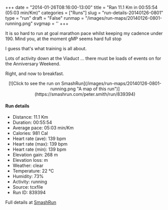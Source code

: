 +++
date = "2014-01-26T08:16:00-13:00"
title = "Ran 11.1 Km in 00:55:54 (05:03 min/Km)"
categories = ["Runs"]
slug = "run-details-20140126-0801"
type = "run"
draft = "False"
runmap = "/images/run-maps/20140126-0801-running.png"
svgmap = '<polyline points="19 93, 22 89, 27 91, 33 81, 45 88, 51 82, 54 74, 68 62, 73 55, 86 50, 89 50, 94 53, 100 48, 100 45, 94 44, 75 39, 69 36, 46 30, 44 30, 10 21, 4 19, 6 16, 15 7, 17 7, 18 9, 7 19, 0 18, 3 19, 0 28, 3 29, 4 28, 7 20, 44 30, 66 35, 78 40, 67 35, 62 34, 50 31">'
+++

It is so hard to run at goal marathon pace whilst keeping my cadence under 190. Mind you, at the moment gMP seems hard full stop 

I guess that's what training is all about. 

Lots of activity down at the Viaduct ... there must be loads of events on for the Anniversary Weekend. 

Right, and now to breakfast. 



<!--more-->

<center>
[![Click to see the run on SmashRun](/images/run-maps/20140126-0801-running.png "A map of this run")](https://smashrun.com/peter.smith/run/839394)
</center>

#### Run details

* Distance: 11.1 Km
* Duration: 00:55:54
* Average pace: 05:03 min/Km
* Calories: 981 Cal
* Heart rate (ave): 139 bpm
* Heart rate (max): 139 bpm
* Heart rate (min): 139 bpm
* Elevation gain: 268 m
* Elevation loss:  m
* Weather: clear
* Temperature: 22 &deg;C
* Humidity: 73%
* Activity: running
* Source: tcxfile
* Run ID: 839394

Full details at [SmashRun](https://smashrun.com/peter.smith/run/839394)